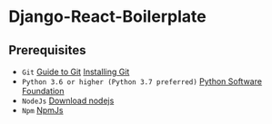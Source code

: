 # Django-React-Boilerplate

## Prerequisites

-   `Git` [Guide to Git](https://git-scm.com/doc) [Installing Git](https://gist.github.com/derhuerst/1b15ff4652a867391f03)
-   `Python 3.6 or higher (Python 3.7 preferred)` [Python Software Foundation](https://www.python.org/)
-   `NodeJs` [Download nodejs](https://nodejs.org/en/download/)
-   `Npm` [NpmJs](https://www.npmjs.com/get-npm)
